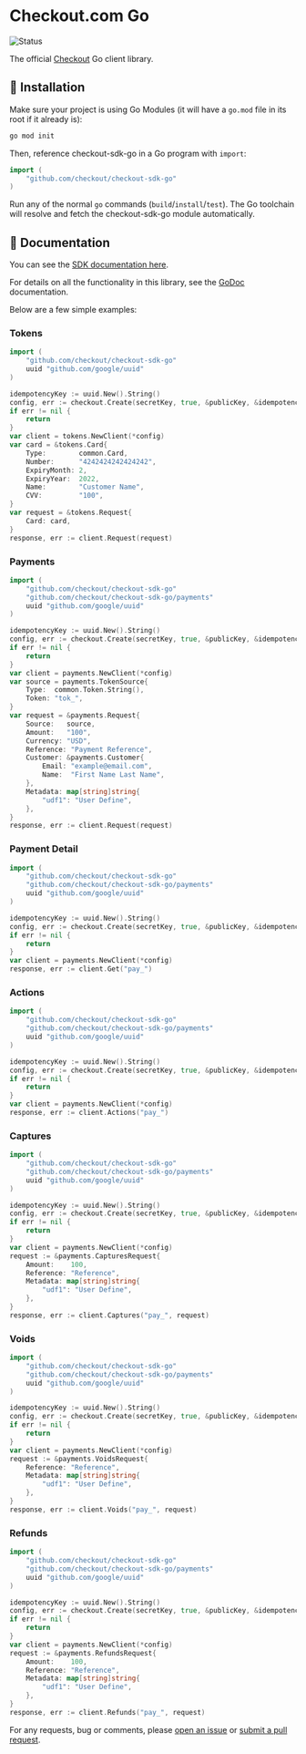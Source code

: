 # Checkout.com Go

![Status](https://img.shields.io/badge/status-BETA-red.svg)

The official [Checkout][checkout] Go client library.

## :rocket: Installation

Make sure your project is using Go Modules (it will have a `go.mod` file in its
root if it already is):

``` sh
go mod init
```

Then, reference checkout-sdk-go in a Go program with `import`:

``` go
import (
    "github.com/checkout/checkout-sdk-go"
)
```

Run any of the normal `go` commands (`build`/`install`/`test`). The Go
toolchain will resolve and fetch the checkout-sdk-go module automatically.


## :book: Documentation

You can see the [SDK documentation here][api-docs].

For details on all the functionality in this library, see the [GoDoc][godoc]
documentation.

Below are a few simple examples:

### Tokens

```go
import (
    "github.com/checkout/checkout-sdk-go"
    uuid "github.com/google/uuid"
)

idempotencyKey := uuid.New().String()
config, err := checkout.Create(secretKey, true, &publicKey, &idempotencyKey)
if err != nil {
    return
}
var client = tokens.NewClient(*config)
var card = &tokens.Card{
    Type:        common.Card,
    Number:      "4242424242424242",
    ExpiryMonth: 2,
    ExpiryYear:  2022,
    Name:        "Customer Name",
    CVV:         "100",
}
var request = &tokens.Request{
    Card: card,
}
response, err := client.Request(request)
```

### Payments

```go
import (
    "github.com/checkout/checkout-sdk-go"
    "github.com/checkout/checkout-sdk-go/payments"
    uuid "github.com/google/uuid"
)

idempotencyKey := uuid.New().String()
config, err := checkout.Create(secretKey, true, &publicKey, &idempotencyKey)
if err != nil {
    return
}
var client = payments.NewClient(*config)
var source = payments.TokenSource{
    Type:  common.Token.String(),
    Token: "tok_",
}
var request = &payments.Request{
    Source:   source,
    Amount:   "100",
    Currency: "USD",
    Reference: "Payment Reference",
    Customer: &payments.Customer{
        Email: "example@email.com",
        Name:  "First Name Last Name",
    },
    Metadata: map[string]string{
        "udf1": "User Define",
    },
}
response, err := client.Request(request)
```

### Payment Detail

```go
import (
    "github.com/checkout/checkout-sdk-go"
    "github.com/checkout/checkout-sdk-go/payments"
    uuid "github.com/google/uuid"
)

idempotencyKey := uuid.New().String()
config, err := checkout.Create(secretKey, true, &publicKey, &idempotencyKey)
if err != nil {
    return
}
var client = payments.NewClient(*config)
response, err := client.Get("pay_")
```

### Actions

```go
import (
    "github.com/checkout/checkout-sdk-go"
    "github.com/checkout/checkout-sdk-go/payments"
    uuid "github.com/google/uuid"
)

idempotencyKey := uuid.New().String()
config, err := checkout.Create(secretKey, true, &publicKey, &idempotencyKey)
if err != nil {
    return
}
var client = payments.NewClient(*config)
response, err := client.Actions("pay_")
```

### Captures

```go
import (
    "github.com/checkout/checkout-sdk-go"
    "github.com/checkout/checkout-sdk-go/payments"
    uuid "github.com/google/uuid"
)

idempotencyKey := uuid.New().String()
config, err := checkout.Create(secretKey, true, &publicKey, &idempotencyKey)
if err != nil {
    return
}
var client = payments.NewClient(*config)
request := &payments.CapturesRequest{
    Amount:    100,
    Reference: "Reference",
    Metadata: map[string]string{
        "udf1": "User Define",
    },
}
response, err := client.Captures("pay_", request)
```

### Voids

```go
import (
    "github.com/checkout/checkout-sdk-go"
    "github.com/checkout/checkout-sdk-go/payments"
    uuid "github.com/google/uuid"
)

idempotencyKey := uuid.New().String()
config, err := checkout.Create(secretKey, true, &publicKey, &idempotencyKey)
if err != nil {
    return
}
var client = payments.NewClient(*config)
request := &payments.VoidsRequest{
    Reference: "Reference",
    Metadata: map[string]string{
        "udf1": "User Define",
    },
}
response, err := client.Voids("pay_", request)
```

### Refunds

```go
import (
    "github.com/checkout/checkout-sdk-go"
    "github.com/checkout/checkout-sdk-go/payments"
    uuid "github.com/google/uuid"
)

idempotencyKey := uuid.New().String()
config, err := checkout.Create(secretKey, true, &publicKey, &idempotencyKey)
if err != nil {
    return
}
var client = payments.NewClient(*config)
request := &payments.RefundsRequest{
    Amount:    100,
    Reference: "Reference",
    Metadata: map[string]string{
        "udf1": "User Define",
    },
}
response, err := client.Refunds("pay_", request)
```

For any requests, bug or comments, please [open an issue][issues] or [submit a
pull request][pulls].

[issues]: https://github.com/checkout/checkout-sdk-go/issues/new
[pulls]: https://github.com/checkout/checkout-sdk-go/pulls
[api-docs]: https://api-reference.checkout.com/
[checkout]: https://checkout.com
[godoc]: http://godoc.org/github.com/checkout/checkout-sdk-go
